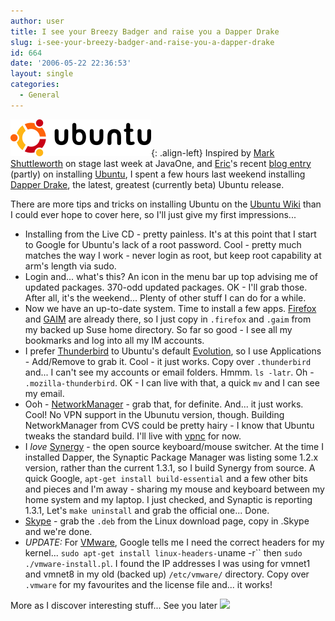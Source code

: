 ```yaml
---
author: user
title: I see your Breezy Badger and raise you a Dapper Drake
slug: i-see-your-breezy-badger-and-raise-you-a-dapper-drake
id: 664
date: '2006-05-22 22:36:53'
layout: single
categories:
  - General
---
```


![](images/UbuntuLogoSmall.png){: .align-left} Inspired by [Mark Shuttleworth](https://wiki.ubuntu.com/MarkShuttleworth) on stage last week at JavaOne, and [Eric](http://blogs.sun.com/roller/page/cericleach)'s recent [blog entry](http://blogs.sun.com/roller/page/cericleach?entry=java_one_blog_number_10) (partly) on installing [Ubuntu](http://www.ubuntu.com), I spent a few hours last weekend installing [Dapper Drake](https://wiki.ubuntu.com/DapperDrake), the latest, greatest (currently beta) Ubuntu release.

There are more tips and tricks on installing Ubuntu on the [Ubuntu Wiki](https://wiki.ubuntu.com/) than I could ever hope to cover here, so I'll just give my first impressions...

*   Installing from the Live CD - pretty painless. It's at this point that I start to Google for Ubuntu's lack of a root password. Cool - pretty much matches the way I work - never login as root, but keep root capability at arm's length via sudo.
*   Login and... what's this? An icon in the menu bar up top advising me of updated packages. 370-odd updated packages. OK - I'll grab those. After all, it's the weekend... Plenty of other stuff I can do for a while.
*   Now we have an up-to-date system. Time to install a few apps. [Firefox](http://www.mozilla.com/firefox/) and [GAIM](http://gaim.sourceforge.net/) are already there, so I just copy in `.firefox` and `.gaim` from my backed up Suse home directory. So far so good - I see all my bookmarks and log into all my IM accounts.
*   I prefer [Thunderbird](http://www.mozilla.com/thunderbird/) to Ubuntu's default [Evolution](http://www.gnome.org/projects/evolution/), so I use Applications - Add/Remove to grab it. Cool - it just works. Copy over `.thunderbird` and... I can't see my accounts or email folders. Hmmm. `ls -latr`. Oh - `.mozilla-thunderbird`. OK - I can live with that, a quick `mv` and I can see my email.
*   Ooh - [NetworkManager](http://www.gnome.org/projects/NetworkManager/) - grab that, for definite. And... it just works. Cool! No VPN support in the Ubunutu version, though. Building NetworkManager from CVS could be pretty hairy - I know that Ubuntu tweaks the standard build. I'll live with [vpnc](http://packages.ubuntu.com/dapper/net/vpnc) for now.
*   I _love_ [Synergy](http://synergy2.sourceforge.net/) - the open source keyboard/mouse switcher. At the time I installed Dapper, the Synaptic Package Manager was listing some 1.2.x version, rather than the current 1.3.1, so I build Synergy from source. A quick Google, `apt-get install build-essential` and a few other bits and pieces and I'm away - sharing my mouse and keyboard between my home system and my laptop. I just checked, and Synaptic is reporting 1.3.1, Let's `make uninstall` and grab the official one... Done.
*   [Skype](http://www.skype.com) - grab the `.deb` from the Linux download page, copy in .Skype and we're done.
*   _UPDATE:_ For [VMware](http://www.vmware.com), Google tells me I need the correct headers for my kernel... `sudo apt-get install linux-headers-`uname -r`` then `sudo ./vmware-install.pl`. I found the IP addresses I was using for vmnet1 and vmnet8 in my old (backed up) `/etc/vmware/` directory. Copy over `.vmware` for my favourites and the license file and... it works!

More as I discover interesting stuff... See you later ![](http://blogs.sun.com/roller/images/smileys/smile.gif)